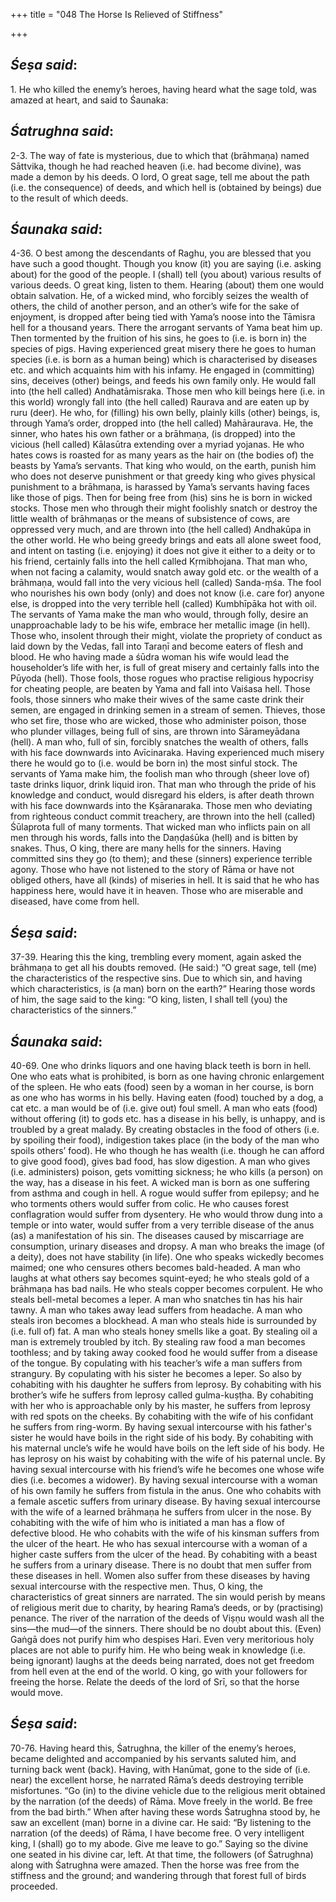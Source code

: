 +++
title = "048 The Horse Is Relieved of Stiffness"

+++
 

## *Śeṣa said*:

1\. He who killed the enemy’s heroes, having heard what the sage told, was amazed at heart, and said to Śaunaka:

## *Śatrughna said*:

2-3. The way of fate is mysterious, due to which that (brāhmaṇa) named Sāttvika, though he had reached heaven (i.e. had become divine), was made a demon by his deeds. O lord, O great sage, tell me about the path (i.e. the consequence) of deeds, and which hell is (obtained by beings) due to the result of which deeds.

## *Śaunaka said*:

4-36. O best among the descendants of Raghu, you are blessed that you have such a good thought. Though you know (it) you are saying (i.e. asking about) for the good of the people. I (shall) tell (you about) various results of various deeds. O great king, listen to them. Hearing (about) them one would obtain salvation. He, of a wicked mind, who forcibly seizes the wealth of others, the child of another person, and an other’s wife for the sake of enjoyment, is dropped after being tied with Yama’s noose into the Tāmisra hell for a thousand years. There the arrogant servants of Yama beat him up. Then tormented by the fruition of his sins, he goes to (i.e. is born in) the species of pigs. Having experienced great misery there he goes to human species (i.e. is born as a human being) which is characterised by diseases etc. and which acquaints him with his infamy. He engaged in (committing) sins, deceives (other) beings, and feeds his own family only. He would fall into (the hell called) Andhatāmisraka. Those men who kill beings here (i.e. in this world) wrongly fall into (the hell called) Raurava and are eaten up by ruru (deer). He who, for (filling) his own belly, plainly kills (other) beings, is, through Yama’s order, dropped into (the hell called) Mahāraurava. He, the sinner, who hates his own father or a brāhmaṇa, (is dropped) into the vicious (hell called) Kālasūtra extending over a myriad yojanas. He who hates cows is roasted for as many years as the hair on (the bodies of) the beasts by Yama’s servants. That king who would, on the earth, punish him who does not deserve punishment or that greedy king who gives physical punishment to a brāhmaṇa, is harassed by Yama’s servants having faces like those of pigs. Then for being free from (his) sins he is born in wicked stocks. Those men who through their might foolishly snatch or destroy the little wealth of brāhmaṇas or the means of subsistence of cows, are oppressed very much, and are thrown into (the hell called) Andhakūpa in the other world. He who being greedy brings and eats all alone sweet food, and intent on tasting (i.e. enjoying) it does not give it either to a deity or to his friend, certainly falls into the hell called Kṛmibhojana. That man who, when not facing a calamity, would snatch away gold etc. or the wealth of a brāhmaṇa, would fall into the very vicious hell (called) Sanda-ṃśa. The fool who nourishes his own body (only) and does not know (i.e. care for) anyone else, is dropped into the very terrible hell (called) Kumbhīpāka hot with oil. The servants of Yama make the man who would, through folly, desire an unapproachable lady to be his wife, embrace her metallic image (in hell). Those who, insolent through their might, violate the propriety of conduct as laid down by the Vedas, fall into Taraṇī and become eaters of flesh and blood. He who having made a śūdra woman his wife would lead the householder’s life with her, is full of great misery and certainly falls into the Pūyoda (hell). Those fools, those rogues who practise religious hypocrisy for cheating people, are beaten by Yama and fall into Vaiśasa hell. Those fools, those sinners who make their wives of the same caste drink their semen, are engaged in drinking semen in a stream of semen. Thieves, those who set fire, those who are wicked, those who administer poison, those who plunder villages, being full of sins, are thrown into Sārameyādana (hell). A man who, full of sin, forcibly snatches the wealth of others, falls with his face downwards into Avīcinaraka. Having experienced much misery there he would go to (i.e. would be born in) the most sinful stock. The servants of Yama make him, the foolish man who through (sheer love of) taste drinks liquor, drink liquid iron. That man who through the pride of his knowledge and conduct, would disregard his elders, is after death thrown with his face downwards into the Kṣāranaraka. Those men who deviating from righteous conduct commit treachery, are thrown into the hell (called) Śūlaprota full of many torments. That wicked man who inflicts pain on all men through his words, falls into the Daṇḍaśūka (hell) and is bitten by snakes. Thus, O king, there are many hells for the sinners. Having committed sins they go (to them); and these (sinners) experience terrible agony. Those who have not listened to the story of Rāma or have not obliged others, have all (kinds) of miseries in hell. It is said that he who has happiness here, would have it in heaven. Those who are miserable and diseased, have come from hell.

## *Śeṣa said*:

37-39. Hearing this the king, trembling every moment, again asked the brāhmaṇa to get all his doubts removed. (He said:) “O great sage, tell (me) the characteristics of the respective sins. Due to which sin, and having which characteristics, is (a man) born on the earth?” Hearing those words of him, the sage said to the king: “O king, listen, I shall tell (you) the characteristics of the sinners.”

## *Śaunaka said*:

40-69. One who drinks liquors and one having black teeth is born in hell. One who eats what is prohibited, is born as one having chronic enlargement of the spleen. He who eats (food) seen by a woman in her course, is born as one who has worms in his belly. Having eaten (food) touched by a dog, a cat etc. a man would be of (i.e. give out) foul smell. A man who eats (food) without offering (it) to gods etc. has a disease in his belly, is unhappy, and is troubled by a great malady. By creating obstacles in the food of others (i.e. by spoiling their food), indigestion takes place (in the body of the man who spoils others’ food). He who though he has wealth (i.e. though he can afford to give good food), gives bad food, has slow digestion. A man who gives (i.e. administers) poison, gets vomitting sickness; he who kills (a person) on the way, has a disease in his feet. A wicked man is born as one suffering from asthma and cough in hell. A rogue would suffer from epilepsy; and he who torments others would suffer from colic. He who causes forest conflagration would suffer from dysentery. He who would throw dung into a temple or into water, would suffer from a very terrible disease of the anus (as) a manifestation of his sin. The diseases caused by miscarriage are consumption, urinary diseases and dropsy. A man who breaks the image (of a deity), does not have stability (in life). One who speaks wickedly becomes maimed; one who censures others becomes bald-headed. A man who laughs at what others say becomes squint-eyed; he who steals gold of a brāhmaṇa has bad nails. He who steals copper becomes corpulent. He who steals bell-metal becomes a leper. A man who snatches tin has his hair tawny. A man who takes away lead suffers from headache. A man who steals iron becomes a blockhead. A man who steals hide is surrounded by (i.e. full of) fat. A man who steals honey smells like a goat. By stealing oil a man is extremely troubled by itch. By stealing raw food a man becomes toothless; and by taking away cooked food he would suffer from a disease of the tongue. By copulating with his teacher’s wife a man suffers from strangury. By copulating with his sister he becomes a leper. So also by cohabiting with his daughter he suffers from leprosy. By cohabiting with his brother’s wife he suffers from leprosy called gulma-kuṣṭha. By cohabiting with her who is approachable only by his master, he suffers from leprosy with red spots on the cheeks. By cohabiting with the wife of his confidant he suffers from ring-worm. By having sexual intercourse with his father's sister he would have boils in the right side of his body. By cohabiting with his maternal uncle’s wife he would have boils on the left side of his body. He has leprosy on his waist by cohabiting with the wife of his paternal uncle. By having sexual intercourse with his friend’s wife he becomes one whose wife dies (i.e. becomes a widower). By having sexual intercourse with a woman of his own family he suffers from fistula in the anus. One who cohabits with a female ascetic suffers from urinary disease. By having sexual intercourse with the wife of a learned brāhmaṇa he suffers from ulcer in the nose. By cohabiting with the wife of him who is initiated a man has a flow of defective blood. He who cohabits with the wife of his kinsman suffers from the ulcer of the heart. He who has sexual intercourse with a woman of a higher caste suffers from the ulcer of the head. By cohabiting with a beast he suffers from a urinary disease. There is no doubt that men suffer from these diseases in hell. Women also suffer from these diseases by having sexual intercourse with the respective men. Thus, O king, the characteristics of great sinners are narrated. The sin would perish by means of religious merit due to charity, by hearing Rama’s deeds, or by (practising) penance. The river of the narration of the deeds of Viṣṇu would wash all the sins—the mud—of the sinners. There should be no doubt about this. (Even) Gaṅgā does not purify him who despises Hari. Even very meritorious holy places are not able to purify him. He who being weak in knowledge (i.e. being ignorant) laughs at the deeds being narrated, does not get freedom from hell even at the end of the world. O king, go with your followers for freeing the horse. Relate the deeds of the lord of Srī, so that the horse would move.

## *Śeṣa said*:

70-76. Having heard this, Śatrughna, the killer of the enemy’s heroes, became delighted and accompanied by his servants saluted him, and turning back went (back). Having, with Hanūmat, gone to the side of (i.e. near) the excellent horse, he narrated Rāma’s deeds destroying terrible misfortunes. “Go (in) to the divine vehicle due to the religious merit obtained by the narration (of the deeds) of Rāma. Move freely in the world. Be free from the bad birth.” When after having these words Śatrughna stood by, he saw an excellent (man) borne in a divine car. He said: “By listening to the narration (of the deeds) of Rāma, I have become free. O very intelligent king, I (shall) go to my abode. Give me leave to go.” Saying so the divine one seated in his divine car, left. At that time, the followers (of Śatrughna) along with Śatrughna were amazed. Then the horse was free from the stiffness and the ground; and wandering through that forest full of birds proceeded.



